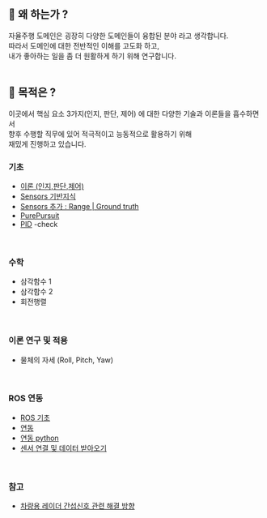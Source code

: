 ## 🤨 왜 하는가 ?
자율주행 도메인은 굉장히 다양한 도메인들이 융합된 분야 라고 생각합니다.<br>
따라서 도메인에 대한 전반적인 이해를 고도화 하고, <br>
내가 좋아하는 일을 좀 더 원활하게 하기 위해 연구합니다. <br>
<br>
## 🎯 목적은 ?
이곳에서 핵심 요소 3가지(인지, 판단, 제어) 에 대한 다양한 기술과 이론들을 흡수하면서 <br>
향후 수행할 직무에 있어 적극적이고 능동적으로 활용하기 위해 <br>
재밌게 진행하고 있습니다.
<br>

### 기초

- [이론 (인지,판단,제어)](https://github.com/windy825/autonomous-driving/blob/master/%EC%9D%B8%EC%A7%80_%ED%8C%90%EB%8B%A8_%EC%A0%9C%EC%96%B4.md)
- [Sensors 기반지식](https://github.com/windy825/autonomous-driving/blob/master/Sensors%20%EA%B8%B0%EB%B3%B8.md)
- [Sensors 추가 : Range | Ground truth](https://github.com/windy825/autonomous-driving/blob/master/0831%20Sensors%20%EC%83%81%EC%84%B8.md)
- [PurePursuit](https://github.com/windy825/autonomous-driving/blob/master/PurePursuit.md)
- [PID](https://github.com/windy825/autonomous-driving/blob/master/PID.md) -check

<br>

### 수학

- 삼각함수 1
- 삼각함수 2
- 회전행렬

<br>

### 이론 연구 및 적용
- 물체의 자세 (Roll, Pitch, Yaw)

<br>


### ROS 연동

- [ROS 기초](https://github.com/windy825/autonomous-driving/blob/master/0831%20ROS.md)
- [연동](https://github.com/windy825/autonomous-driving/blob/master/%EC%97%B0%EB%8F%99%20%EA%B8%B0%EB%B3%B8.md)
- [연동 python ](https://github.com/windy825/autonomous-driving/blob/master/%EC%97%B0%EB%8F%99%20%EC%9D%91%EC%9A%A9.md)
- [센서 연결 및 데이터 받아오기](https://github.com/windy825/autonomous-driving/blob/master/0831%20%EC%84%BC%EC%84%9C%20%EC%97%B0%EA%B2%B0%20%EB%B0%8F%20%EB%8D%B0%EC%9D%B4%ED%84%B0%20%EB%B0%9B%EC%95%84%EC%98%A4%EA%B8%B0.md)

<br>

### 참고

- [차량용 레이더 간섭신호 관련 해결 방향](https://github.com/windy825/autonomous-driving/blob/master/%EC%B0%A8%EB%9F%89%EC%9A%A9%20%EB%A0%88%EC%9D%B4%EB%8D%94%20%EA%B0%84%EC%84%AD%EC%8B%A0%ED%98%B8%20%EC%98%81%ED%96%A5%EC%84%B1%20%EC%97%B0%EA%B5%AC.pdf)
